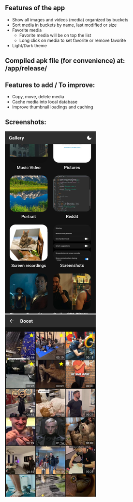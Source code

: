 ## Features of the app

- Show all images and videos (media) organized by buckets
- Sort media in buckets by name, last modified or size
- Favorite media
  - Favorite media will be on top the list
  - Long click on media to set favorite or remove favorite
- Light/Dark theme

## Compiled apk file (for convenience) at: /app/release/

## Features to add / To improve:

- Copy, move, delete media
- Cache media into local database
- Improve thumbnail loadings and caching

## Screenshots:

<p align="left">
    <img src="screenshots/screenshot_1.jpg" width="300" height="600">
    <img src="screenshots/screenshot_2.jpg" width="300" height="600">
</p>
